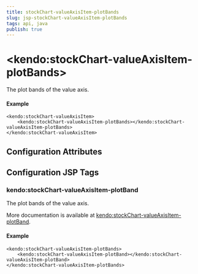 ```yaml
---
title: stockChart-valueAxisItem-plotBands
slug: jsp-stockChart-valueAxisItem-plotBands
tags: api, java
publish: true
---
```


# \<kendo:stockChart-valueAxisItem-plotBands\>

The plot bands of the value axis.

#### Example
    <kendo:stockChart-valueAxisItem>
        <kendo:stockChart-valueAxisItem-plotBands></kendo:stockChart-valueAxisItem-plotBands>
    </kendo:stockChart-valueAxisItem>

## Configuration Attributes


##  Configuration JSP Tags

### kendo:stockChart-valueAxisItem-plotBand

The plot bands of the value axis.

More documentation is available at [kendo:stockChart-valueAxisItem-plotBand](stockchart/valueaxisitem-plotband).

#### Example

    <kendo:stockChart-valueAxisItem-plotBands>
        <kendo:stockChart-valueAxisItem-plotBand></kendo:stockChart-valueAxisItem-plotBand>
    </kendo:stockChart-valueAxisItem-plotBands>


